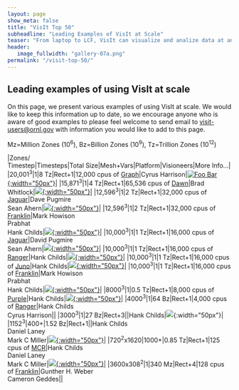 ```yaml
---
layout: page
show_meta: false
title: "VisIt Top 50"
subheadline: "Leading Examples of VisIt at Scale"
teaser: "From laptop to LCF, VisIt can visualize and analize data at any scale."
header:
   image_fullwidth: "gallery-07a.png"
permalink: "/visit-top-50/"
---
```


## Leading examples of using VisIt at scale

On this page, we present various examples of using VisIt at scale.
We would like to keep this information up to date, so we encourage
anyone who is aware of good examples to please feel welcome to send
email to visit-users@ornl.gov with information you would like to add
to this page.

Mz=Million Zones (10<sup>6</sup>), Bz=Billion Zones (10<sup>9</sup>), Tz=Trillion Zones (10<sup>12</sup>)

|Zones/<br>Timestep|Timesteps|Total Size|Mesh+Vars|Platform|Visioneers|More Info...|
|20,001<sup>3</sup>|1|8 Tz|Rect+1|12,000 cpus of [Graph](https://computing.llnl.gov/?set=resources&page=SCF_resources#graph)|Cyrus Harrison|[![Foo Bar](../images/1tz.png){:width="50px"}](http://www.hpcwire.com/topic/visualization/DOE-Researchers-Test-Limits-of-Visualization-Tool-47533672.html?viewAll=y)|
|15,871<sup>3</sup>|1|4 Tz|Rect+1|65,536 cpus of [Dawn](https://computing.llnl.gov/tutorials/bgp/#Whatis)|Brad Whitlock|[![](../images/4tz.png){:width="50px"}](https://computing.llnl.gov/tutorials/bgp/#Whatis)|
|12,596<sup>3</sup>|1|2 Tz|Rect+1|32,000 cpus of [Jaguar](https://en.wikipedia.org/wiki/Jaguar_(supercomputer))|Dave Pugmire<br>Sean Ahern|[![](../images/1tz.png){:width="50px"}](http://www.hpcwire.com/topic/visualization/DOE-Researchers-Test-Limits-of-Visualization-Tool-47533672.html?viewAll=y)|
|12,596<sup>3</sup>|1|2 Tz|Rect+1|32,000 cpus of [Franklin](https://www.top500.org/system/176150)|Mark Howison<br>Prabhat<br>Hank Childs|[![](../images/1tz.png){:width="50px"}](http://www.hpcwire.com/topic/visualization/DOE-Researchers-Test-Limits-of-Visualization-Tool-47533672.html?viewAll=y)|
|10,000<sup>3</sup>|1|1 Tz|Rect+1|16,000 cpus of [Jaguar](https://en.wikipedia.org/wiki/Jaguar_(supercomputer))|David Pugmire<br>Sean Ahern|[![](../images/1tz.png){:width="50px"}](https://cacm.acm.org/news/30613-doe-researchers-test-limits-of-visualization-tool/fulltext?mobile=false)|
|10,000<sup>3</sup>|1|1 Tz|Rect+1|16,000 cpus of [Ranger](https://www.top500.org/system/176183)|Hank Childs|[![](../images/1tz.png){:width="50px"}](https://cacm.acm.org/news/30613-doe-researchers-test-limits-of-visualization-tool/fulltext?mobile=false)|
|10,000<sup>3</sup>|1|1 Tz|Rect+1|16,000 cpus of [Juno](https://www.top500.org/system/176209)|Hank Childs|[![](../images/1tz.png){:width="50px"}](https://cacm.acm.org/news/30613-doe-researchers-test-limits-of-visualization-tool/fulltext?mobile=false)|
|10,000<sup>3</sup>|1|1 Tz|Rect+1|16,000 cpus of [Franklin](https://www.top500.org/system/176150)|Mark Howison<br>Prabhat<br>Hank Childs|[![](../images/1tz.png){:width="50px"}](https://cacm.acm.org/news/30613-doe-researchers-test-limits-of-visualization-tool/fulltext?mobile=false)|
|8000<sup>3</sup>|1|0.5 Tz|Rect+1|8,000 cpus of [Purple](https://www.top500.org/system/174683)|Hank Childs|[![](../images/1tz.png){:width="50px"}](https://cacm.acm.org/news/30613-doe-researchers-test-limits-of-visualization-tool/fulltext?mobile=false)|
|4000<sup>3</sup>|1|64 Bz|Rect+1|4,000 cpus of [Ranger](https://www.top500.org/system/176183)|Hank Childs<br>Cyrus Harrison||
|3000<sup>3</sup>|1|27 Bz|Rect+3||Hank Childs|![](../images/gallery-02.jpg){:width="50px"}|
|1152<sup>3</sup>|400+|1.52 Bz|Rect+1||Hank Childs<br>Daniel Laney<br>Mark C Miller|[![](../images/gallery-02.jpg){:width="50px"}](https://asc.llnl.gov/computing_resources/bluegenel/papers/cabot.pdf)|
|720<sup>2</sup>x1620|1000+|0.85 Tz|Rect+1|125 cpus of [MCR](https://www.top500.org/system/167394)|Hank Childs<br>Daniel Laney<br>Mark C Miller|[![](../images/gallery-02.jpg){:width="50px"}](https://asc.llnl.gov/computing_resources/bluegenel/papers/cabot.pdf)|
|3600x308<sup>2</sup>|1|340 Mz|Rect+4|128 cpus of [Franklin](https://www.top500.org/system/176150)|Gunther H. Weber<br>Cameron Geddes||
